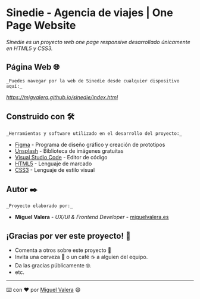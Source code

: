# Sinedie - Agencia de viajes | One Page Website

_Sinedie es un proyecto web one page responsive desarrollado únicamente en HTML5 y CSS3._


## Página Web 🌐
```
_Puedes navegar por la web de Sinedie desde cualquier dispositivo aquí:_
```
_https://migvalera.github.io/sinedie/index.html_


## Construido con 🛠️ 
```
_Herramientas y software utilizado en el desarrollo del proyecto:_
```
* [Figma](https://www.figma.com/) - Programa de diseño gráfico y creación de prototipos
* [Unsplash](https://unsplash.com/) - Biblioteca de imágenes gratuitas
* [Visual Studio Code](https://code.visualstudio.com/) - Editor de código
* [HTML5](https://developer.mozilla.org/es/docs/HTML/HTML5) - Lenguaje de marcado
* [CSS3](https://developer.mozilla.org/es/docs/Web/CSS) - Lenguaje de estilo visual


## Autor ✒️ 
```
_Proyecto elaborado por:_
```
* **Miguel Valera** - *UX/UI & Frontend Developer* - [miguelvalera.es](https://miguelvalera.es)


## ¡Gracias por ver este proyecto! 🎁 

* Comenta a otros sobre este proyecto 📢
* Invita una cerveza 🍺 o un café ☕ a alguien del equipo. 
* Da las gracias públicamente 🤓.
* etc.


---
⌨️ con ❤️ por [Miguel Valera](https://github.com/migvalera) 😄
